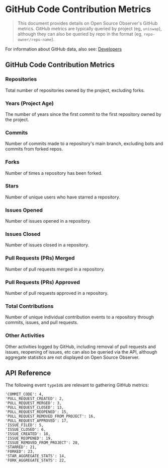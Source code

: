 # GitHub Code Contribution Metrics

> This document provides details on Open Source Observer's GitHub metrics. GitHub metrics are typically queried by project (eg, `uniswap`), although they can also be queried by repo in the format (eg, `repo-owner/repo-name`).

For information about GitHub data, also see: [Developers](./developers.md)

## GitHub Code Contribution Metrics

### Repositories

Total number of repositories owned by the project, excluding forks.

### Years (Project Age)

The number of years since the first commit to the first repository owned by the project.

### Commits

Number of commits made to a repository's main branch, excluding bots and commits from forked repos.

### Forks

Number of times a repository has been forked.

### Stars

Number of unique users who have starred a repository.

### Issues Opened

Number of issues opened in a repository.

### Issues Closed

Number of issues closed in a repository.

### Pull Requests (PRs) Merged

Number of pull requests merged in a repository.

### Pull Requests (PRs) Approved

Number of pull requests approved in a repository.

### Total Contributions

Number of unique individual contribution events to a repository through commits, issues, and pull requests.

### Other Activities

Other activities logged by GitHub, including removal of pull requests and issues, reopening of issues, etc can also be queried via the API, although aggregate statistics are not displayed on Open Source Observer.

## API Reference

The following event `typeId`s are relevant to gathering GitHub metrics:

```
'COMMIT_CODE': 4,
'PULL_REQUEST_CREATED': 2,
'PULL_REQUEST_MERGED': 3,
'PULL_REQUEST_CLOSED': 13,
'PULL_REQUEST_REOPENED': 15,
'PULL_REQUEST_REMOVED_FROM_PROJECT': 16,
'PULL_REQUEST_APPROVED': 17,
'ISSUE_FILED': 5,
'ISSUE_CLOSED': 6,
'ISSUE_CREATED': 18,
'ISSUE_REOPENED': 19,
'ISSUE_REMOVED_FROM_PROJECT': 20,
'STARRED': 21,
'FORKED': 23,
'STAR_AGGREGATE_STATS': 14,
'FORK_AGGREGATE_STATS': 22,
```
